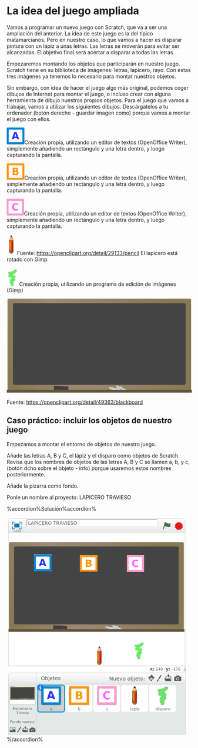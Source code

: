 
# La idea del juego ampliada

Vamos a programar un nuevo juego con Scratch, que va a ser una ampliación del anterior. La idea de este juego es la del típico matamarcianos. Pero en nuestro caso, lo que vamos a hacer es disparar pintura con un lápiz a unas letras. Las letras se moverán para evitar ser alcanzadas. El objetivo final será acertar a disparar a todas las letras.

Empezaremos montando los objetos que participarán en nuestro juego. Scratch tiene en su biblioteca de imágenes: letras, lapicero, rayo. Con estas tres imágenes ya tenemos lo necesario para montar nuestros objetos.

Sin embargo, con idea de hacer el juego algo más original, podemos coger dibujos de Internet para montar el juego, o incluso crear con alguna herramienta de dibujo nuestros propios objetos. Para el juego que vamos a trabajar, vamos a utilizar los siguientes dibujos. Descárgatelos a tu ordenador (botón derecho - guardar imagen como) porque vamos a montar el juego con ellos.

![](img/a.png)Creación propia, utilizando un editor de textos (OpenOffice Writer), simplemente añadiendo un rectángulo y una letra dentro, y luego capturando la pantalla.

![](img/b.png)Creación propia, utilizando un editor de textos (OpenOffice Writer), simplemente añadiendo un rectángulo y una letra dentro, y luego capturando la pantalla.


![](img/c.png)Creación propia, utilizando un editor de textos (OpenOffice Writer), simplemente añadiendo un rectángulo y una letra dentro, y luego capturando la pantalla.


![](img/lapiz.png) Fuente: https://openclipart.org/detail/29133/pencil El lapicero está rotado con Gimp. 

![](img/disparo.png) Creación propia, utilizando un programa de edición de imágenes (Gimp)

![](img/blackboard-800px.png)

Fuente: https://openclipart.org/detail/49363/blackboard 


## Caso práctico: incluir los objetos de nuestro juego

Empezamos a montar el entorno de objetos de nuestro juego.

Añade las letras A, B y C, el lápiz y el disparo como objetos de Scratch. Revisa que los nombres de objetos de las letras A, B y C se llamen a, b, y c, (botón dcho sobre el objeto - info) porque usaremos estos nombres posteriormente.

Añade la pizarra como fondo.<br />

Ponle un nombre al proyecto: LAPICERO TRAVIESO



%accordion%Solución%accordion%

![](img/Seleccion_010.1.png)
%/accordion%